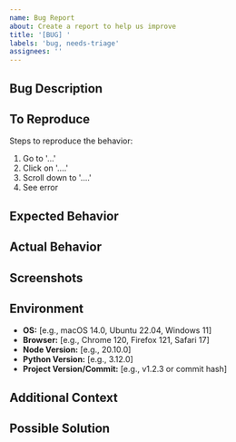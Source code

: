 ```yaml
---
name: Bug Report
about: Create a report to help us improve
title: '[BUG] '
labels: 'bug, needs-triage'
assignees: ''
---
```


## Bug Description
<!-- A clear and concise description of what the bug is -->

## To Reproduce
Steps to reproduce the behavior:
1. Go to '...'
2. Click on '....'
3. Scroll down to '....'
4. See error

## Expected Behavior
<!-- A clear and concise description of what you expected to happen -->

## Actual Behavior
<!-- What actually happened -->

## Screenshots
<!-- If applicable, add screenshots to help explain your problem -->

## Environment
- **OS:** [e.g., macOS 14.0, Ubuntu 22.04, Windows 11]
- **Browser:** [e.g., Chrome 120, Firefox 121, Safari 17]
- **Node Version:** [e.g., 20.10.0]
- **Python Version:** [e.g., 3.12.0]
- **Project Version/Commit:** [e.g., v1.2.3 or commit hash]

## Additional Context
<!-- Add any other context about the problem here -->

## Possible Solution
<!-- If you have a suggestion for how to fix the bug, please describe it here -->